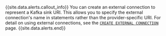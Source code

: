 {{site.data.alerts.callout_info}}
You can create an external connection to represent a Kafka sink URI. This allows you to specify the external connection's name in statements rather than the provider-specific URI. For detail on using external connections, see the [`CREATE EXTERNAL CONNECTION`](create-external-connection.html) page.
{{site.data.alerts.end}}